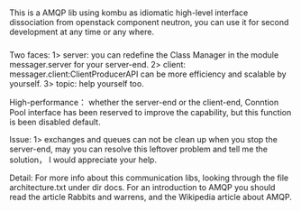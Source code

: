 
#####
This is a AMQP lib using kombu as idiomatic high-level interface dissociation from openstack component neutron, you 
can use it for second development at any time or any where.
#####

Two faces:
  1> server: you can redefine the Class Manager in the module messager.server for your server-end. 
  2> client: messager.client:ClientProducerAPI can be more efficiency and scalable by yourself.
  3> topic:  help yourself too.
  
High-performance：
  whether the server-end or the client-end, Conntion Pool interface has been reserved to improve the capability, 
  but this function is been disabled default.

Issue:
  1> exchanges and queues can not be clean up when you stop the server-end, may you can resolve this leftover problem
     and tell me the solution， I would appreciate your help.

Detail:
  For more info about this communication libs, looking through the file architecture.txt under dir docs.
  For an introduction to AMQP you should read the article Rabbits and warrens, and the Wikipedia article about AMQP.
